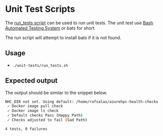 # Unit Test Scripts #

The [run_tests script](./unit-tests/run_tests.sh) can be used to run unit tests. The unit test use [Bash Automated Testing System](https://github.com/bats-core/bats-core) or bats for short.

The run script will attempt to install bats if it is not found.

## Usage ##

- ```./unit-tests/run_tests.sh```

## Expected output ##

The output should be similar to the snippet below.

``` bash
NHC_DIR not set. Using default: /home/rafsalas/azurehpc-health-checks
 ✓ Docker image pull check 
 ✓ Docker image ls check 
 ✓ Default checks Pass (Happy Path) 
 ✓ Checks adjusted to fail (Sad Path) 

4 tests, 0 failures
```
